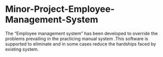 # Minor-Project-Employee-Management-System
The “Employee management system” has been developed to override the problems prevailing in the practicing manual system .This software is supported to eliminate and in some cases reduce the hardships faced by existing system. 
